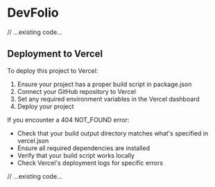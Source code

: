 # DevFolio

// ...existing code...

## Deployment to Vercel

To deploy this project to Vercel:

1. Ensure your project has a proper build script in package.json
2. Connect your GitHub repository to Vercel
3. Set any required environment variables in the Vercel dashboard
4. Deploy your project

If you encounter a 404 NOT_FOUND error:
- Check that your build output directory matches what's specified in vercel.json
- Ensure all required dependencies are installed
- Verify that your build script works locally
- Check Vercel's deployment logs for specific errors

// ...existing code...